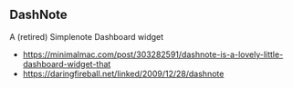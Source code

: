 ## DashNote

A (retired) Simplenote Dashboard widget

- https://minimalmac.com/post/303282591/dashnote-is-a-lovely-little-dashboard-widget-that
- https://daringfireball.net/linked/2009/12/28/dashnote